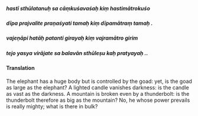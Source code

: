 ##### hastī sthūlatanuḥ sa cāṃkuśavaśaḥ kiṃ hastimātrokuśo
##### dīpa prajvalite praṇaśyati tamaḥ kiṃ dīpamātraṃ tamaḥ .
##### vajeṇāpi hatāḥ patanti girayaḥ kiṃ vajramātro girim
##### tejo yasya virājate sa balavān sthūleṣu kaḥ pratyayaḥ ..

#### Translation

The elephant has a huge body but is controlled by the goad: yet, is the goad as large as the elephant? A lighted candle vanishes darkness: is the candle as vast as the darkness. A mountain is broken even by a thunderbolt: is the thunderbolt therefore as big as the mountain? No, he whose power prevails is really mighty; what is there in bulk?